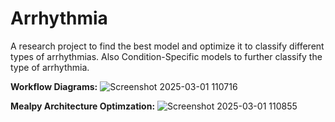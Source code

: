 # Arrhythmia
A research project to find the best model and optimize it to classify different types of arrhythmias. Also Condition-Specific models to further classify the type of arrhythmia.

**Workflow Diagrams:**
![Screenshot 2025-03-01 110716](https://github.com/user-attachments/assets/14d96698-59cf-42b0-bb8f-1824d9c5df79)

**Mealpy Architecture Optimzation:**
![Screenshot 2025-03-01 110855](https://github.com/user-attachments/assets/db4caff1-4b31-4dee-9520-3af24b4b701b)


